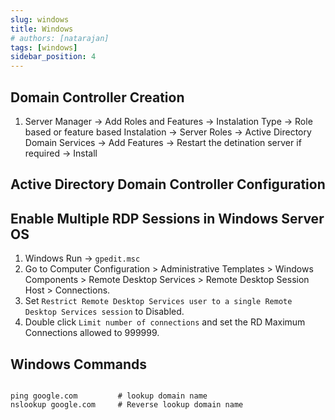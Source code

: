 ```yaml
---
slug: windows
title: Windows
# authors: [natarajan]
tags: [windows]
sidebar_position: 4
---
```



## Domain Controller Creation

1. Server Manager -> Add Roles and Features -> Instalation Type -> Role based or feature based Instalation -> Server Roles -> Active Directory Domain Services -> Add Features -> Restart the detination server if required -> Install

## Active Directory Domain Controller Configuration


## Enable Multiple RDP Sessions in Windows Server OS
1. Windows Run -> `gpedit.msc`
3. Go to Computer Configuration > Administrative Templates > Windows Components > Remote Desktop Services > Remote Desktop Session Host > Connections.
4. Set `Restrict Remote Desktop Services user to a single Remote Desktop Services session` to Disabled.
5. Double click `Limit number of connections` and set the RD Maximum Connections allowed to 999999.

## Windows Commands

```shell

ping google.com         # lookup domain name
nslookup google.com     # Reverse lookup domain name

```